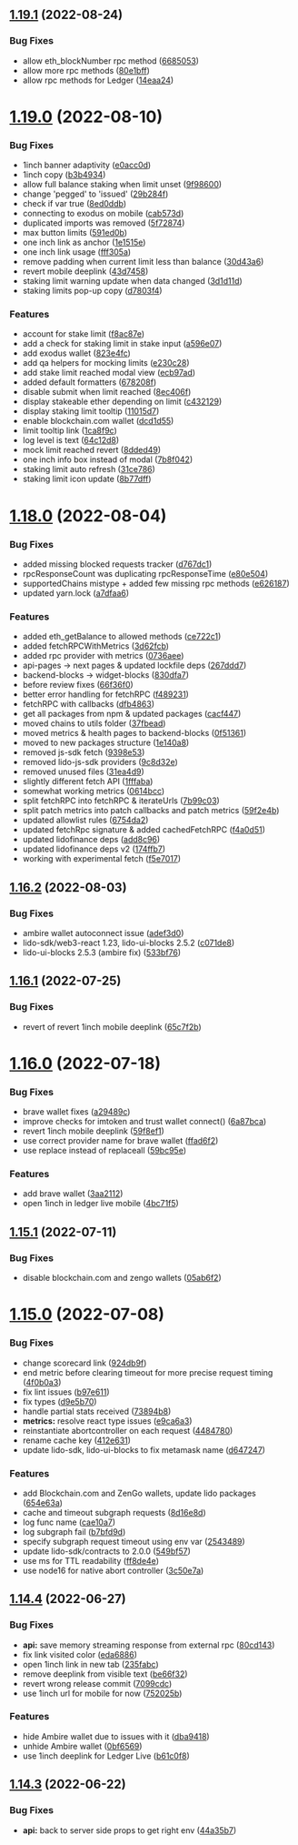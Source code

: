 ## [1.19.1](https://github.com/lidofinance/staking-widget-ts/compare/1.19.0...1.19.1) (2022-08-24)

### Bug Fixes

- allow eth_blockNumber rpc method ([6685053](https://github.com/lidofinance/staking-widget-ts/commit/6685053b95403253ff3d7501bbc244b59c01b735))
- allow more rpc methods ([80e1bff](https://github.com/lidofinance/staking-widget-ts/commit/80e1bff1093db07f2b1b2f991d6490d19fef2d6d))
- allow rpc methods for Ledger ([14eaa24](https://github.com/lidofinance/staking-widget-ts/commit/14eaa241dcadd7bacc63a20ec81fcb89ed41f79b))

# [1.19.0](https://github.com/lidofinance/staking-widget-ts/compare/1.18.0...1.19.0) (2022-08-10)

### Bug Fixes

- 1inch banner adaptivity ([e0acc0d](https://github.com/lidofinance/staking-widget-ts/commit/e0acc0d9b9883e99cd33e155de68956b1df13bd3))
- 1inch copy ([b3b4934](https://github.com/lidofinance/staking-widget-ts/commit/b3b4934c98f2c00df17cafd2eca85de59f6910e2))
- allow full balance staking when limit unset ([9f98600](https://github.com/lidofinance/staking-widget-ts/commit/9f986005aff0ba77648a35fd7c465468224eccce))
- change 'pegged' to 'issued' ([29b284f](https://github.com/lidofinance/staking-widget-ts/commit/29b284f57357fc11305a4494148850915d9028e7))
- check if var true ([8ed0ddb](https://github.com/lidofinance/staking-widget-ts/commit/8ed0ddb3395e6315faf7941b5ece5657a013188a))
- connecting to exodus on mobile ([cab573d](https://github.com/lidofinance/staking-widget-ts/commit/cab573d862b5f2914475283794fa81bc16fb12fa))
- duplicated imports was removed ([5f72874](https://github.com/lidofinance/staking-widget-ts/commit/5f7287479eca761f33197ac0e62cd0b7ab1fd48e))
- max button limits ([591ed0b](https://github.com/lidofinance/staking-widget-ts/commit/591ed0b01301e4b735014214989662aa49ffe630))
- one inch link as anchor ([1e1515e](https://github.com/lidofinance/staking-widget-ts/commit/1e1515e4d5195481632ce83a49f3142a6c308459))
- one inch link usage ([fff305a](https://github.com/lidofinance/staking-widget-ts/commit/fff305a03299776213743a3fdc9385eaee09aacb))
- remove padding when current limit less than balance ([30d43a6](https://github.com/lidofinance/staking-widget-ts/commit/30d43a6c98b2ed7cd2211b323c26830340ccae72))
- revert mobile deeplink ([43d7458](https://github.com/lidofinance/staking-widget-ts/commit/43d7458e5bef83b23e6f232f03f03087b2e9bce9))
- staking limit warning update when data changed ([3d1d11d](https://github.com/lidofinance/staking-widget-ts/commit/3d1d11dd894891b710768c46ee5ed67c3118c3e3))
- staking limits pop-up copy ([d7803f4](https://github.com/lidofinance/staking-widget-ts/commit/d7803f455ed2d53b9a17b15424a0fe684d5133b6))

### Features

- account for stake limit ([f8ac87e](https://github.com/lidofinance/staking-widget-ts/commit/f8ac87ec5e48594b663d74372a26f01e5e5e5b2b))
- add a check for staking limit in stake input ([a596e07](https://github.com/lidofinance/staking-widget-ts/commit/a596e07424453acf1a063695fc46ad3b46d26b9a))
- add exodus wallet ([823e4fc](https://github.com/lidofinance/staking-widget-ts/commit/823e4fc52910276b02812e7c845ac832a5728cc1))
- add qa helpers for mocking limits ([e230c28](https://github.com/lidofinance/staking-widget-ts/commit/e230c28d52ea246b9fa602541b8ea4372b26135a))
- add stake limit reached modal view ([ecb97ad](https://github.com/lidofinance/staking-widget-ts/commit/ecb97adb6d1a8613f1f6100685a35b4d3337e3bc))
- added default formatters ([678208f](https://github.com/lidofinance/staking-widget-ts/commit/678208f3e8cd2287e980c90a5cff1badeac4e2b5))
- disable submit when limit reached ([8ec406f](https://github.com/lidofinance/staking-widget-ts/commit/8ec406fb2938ddd62a7f98a556c8c3bff6a1413d))
- display stakeable ether depending on limit ([c432129](https://github.com/lidofinance/staking-widget-ts/commit/c432129f6315e34777b842f1b7ae6733b5cbdc7d))
- display staking limit tooltip ([11015d7](https://github.com/lidofinance/staking-widget-ts/commit/11015d7df4458310af6eadb2b7f1591bad30b63f))
- enable blockchain.com wallet ([dcd1d55](https://github.com/lidofinance/staking-widget-ts/commit/dcd1d552322ecabe3f4e6152afaf1804396a5614))
- limit tooltip link ([1ca8f9c](https://github.com/lidofinance/staking-widget-ts/commit/1ca8f9c1dba1c51eb9dbc9b825a218008adeecf8))
- log level is text ([64c12d8](https://github.com/lidofinance/staking-widget-ts/commit/64c12d87650fc54aec6f3812332ff76519efbaf9))
- mock limit reached revert ([8dded49](https://github.com/lidofinance/staking-widget-ts/commit/8dded4998595e2110b48afb6881c7ee6254e84f5))
- one inch info box instead of modal ([7b8f042](https://github.com/lidofinance/staking-widget-ts/commit/7b8f0424a20c32072076e0de8a10c9ef229cb69a))
- staking limit auto refresh ([31ce786](https://github.com/lidofinance/staking-widget-ts/commit/31ce7862f9fe4f75cf0b390b8bcdb838abdd4888))
- staking limit icon update ([8b77dff](https://github.com/lidofinance/staking-widget-ts/commit/8b77dfffc8347b5db1692845a765faf6ffc01b6f))

# [1.18.0](https://github.com/lidofinance/staking-widget-ts/compare/1.16.2...1.18.0) (2022-08-04)

### Bug Fixes

- added missing blocked requests tracker ([d767dc1](https://github.com/lidofinance/staking-widget-ts/commit/d767dc12f3b816c0e0b8bc2e4df59b3bde6c33f9))
- rpcResponseCount was duplicating rpcResponseTime ([e80e504](https://github.com/lidofinance/staking-widget-ts/commit/e80e504e7a0f24739365602edfdae5264a8cd35f))
- supportedChains mistype + added few missing rpc methods ([e626187](https://github.com/lidofinance/staking-widget-ts/commit/e6261875edf2d8879620594247d9c4ed63fe2def))
- updated yarn.lock ([a7dfaa6](https://github.com/lidofinance/staking-widget-ts/commit/a7dfaa68879b252df296321e6c3f7a5b4419614b))

### Features

- added eth_getBalance to allowed methods ([ce722c1](https://github.com/lidofinance/staking-widget-ts/commit/ce722c16afcb3bfd2a380963e2ddf7dd1dabe9ab))
- added fetchRPCWithMetrics ([3d62fcb](https://github.com/lidofinance/staking-widget-ts/commit/3d62fcbd660a07c3ff5fce3fa650e361f53ccc38))
- added rpc provider with metrics ([0736aee](https://github.com/lidofinance/staking-widget-ts/commit/0736aee3fe5218af502be86f35d8ceb26d1f3c64))
- api-pages -> next pages & updated lockfile deps ([267ddd7](https://github.com/lidofinance/staking-widget-ts/commit/267ddd753309b5810d88acfc385bab20eca3ec6f))
- backend-blocks -> widget-blocks ([830dfa7](https://github.com/lidofinance/staking-widget-ts/commit/830dfa79024d222c13a1e865c123a0434445cc9c))
- before review fixes ([66f36f0](https://github.com/lidofinance/staking-widget-ts/commit/66f36f0753cdf101bb7ea27d8f9a69a264533710))
- better error handling for fetchRPC ([f489231](https://github.com/lidofinance/staking-widget-ts/commit/f48923128b7263ca7fb76825cdb4af47cfdba861))
- fetchRPC with callbacks ([dfb4863](https://github.com/lidofinance/staking-widget-ts/commit/dfb4863d675f074532f98a2745460f7710bbcf7b))
- get all packages from npm & updated packages ([cacf447](https://github.com/lidofinance/staking-widget-ts/commit/cacf447a7a7e9d7541560bad2fb18e8d925465f7))
- moved chains to utils folder ([37fbead](https://github.com/lidofinance/staking-widget-ts/commit/37fbead9309e750745477728dd71dbdfbc64c78f))
- moved metrics & health pages to backend-blocks ([0f51361](https://github.com/lidofinance/staking-widget-ts/commit/0f513618a16b1e1a7fc96a5c5568ce3cff3074fc))
- moved to new packages structure ([1e140a8](https://github.com/lidofinance/staking-widget-ts/commit/1e140a8b9f438163a808c7189509038823b69f3c))
- removed js-sdk fetch ([9398e53](https://github.com/lidofinance/staking-widget-ts/commit/9398e534e78f2be8e3c16be1c9f5124503410026))
- removed lido-js-sdk providers ([9c8d32e](https://github.com/lidofinance/staking-widget-ts/commit/9c8d32e301eb28f10f9a56ae569824c76f55a4f9))
- removed unused files ([31ea4d9](https://github.com/lidofinance/staking-widget-ts/commit/31ea4d9ad67c98d0589fafd52fefb5e6b7bc7539))
- slightly different fetch API ([1fffaba](https://github.com/lidofinance/staking-widget-ts/commit/1fffaba38be967f2537457e81904d797c95a34a8))
- somewhat working metrics ([0614bcc](https://github.com/lidofinance/staking-widget-ts/commit/0614bcc2ec297001754aa9955a3128635f9306d2))
- split fetchRPC into fetchRPC & iterateUrls ([7b99c03](https://github.com/lidofinance/staking-widget-ts/commit/7b99c0363416657aef689d32f95a3fcf1e4439c6))
- split patch metrics into patch callbacks and patch metrics ([59f2e4b](https://github.com/lidofinance/staking-widget-ts/commit/59f2e4b0138acdf0cdeb41ba4b8ded75e48c6c1c))
- updated allowlist rules ([6754da2](https://github.com/lidofinance/staking-widget-ts/commit/6754da273310cfeaead5010452969a3dd03ffc93))
- updated fetchRpc signature & added cachedFetchRPC ([f4a0d51](https://github.com/lidofinance/staking-widget-ts/commit/f4a0d51a8c2fef71a07d61ca7b7b571cb3fae62c))
- updated lidofinance deps ([add8c96](https://github.com/lidofinance/staking-widget-ts/commit/add8c96485802b9fa1ddb21f5f719fe90bda7003))
- updated lidofinance deps v2 ([174ffb7](https://github.com/lidofinance/staking-widget-ts/commit/174ffb7650a667025d667361c2634f0d70a9a05c))
- working with experimental fetch ([f5e7017](https://github.com/lidofinance/staking-widget-ts/commit/f5e7017dfcc5b122791fde6b1178a2ed81217c86))

## [1.16.2](https://github.com/lidofinance/staking-widget-ts/compare/1.16.1...1.16.2) (2022-08-03)

### Bug Fixes

- ambire wallet autoconnect issue ([adef3d0](https://github.com/lidofinance/staking-widget-ts/commit/adef3d09353c346000b1c877a48a37a37e4bfb3d))
- lido-sdk/web3-react 1.23, lido-ui-blocks 2.5.2 ([c071de8](https://github.com/lidofinance/staking-widget-ts/commit/c071de8a4e8410a6a193f3c93674ffe61629f1c1))
- lido-ui-blocks 2.5.3 (ambire fix) ([533bf76](https://github.com/lidofinance/staking-widget-ts/commit/533bf76d989d8bb8f5daed2150d9e920ce8a765f))

## [1.16.1](https://github.com/lidofinance/staking-widget-ts/compare/1.16.0...1.16.1) (2022-07-25)

### Bug Fixes

- revert of revert 1inch mobile deeplink ([65c7f2b](https://github.com/lidofinance/staking-widget-ts/commit/65c7f2b04087350df550de7a44b265dd6b5f3333))

# [1.16.0](https://github.com/lidofinance/staking-widget-ts/compare/1.15.1...1.16.0) (2022-07-18)

### Bug Fixes

- brave wallet fixes ([a29489c](https://github.com/lidofinance/staking-widget-ts/commit/a29489c7aad67d12c0547064d3c9f89f0a1f03de))
- improve checks for imtoken and trust wallet connect() ([6a87bca](https://github.com/lidofinance/staking-widget-ts/commit/6a87bca62cc22d69407c88005cc01451656fb264))
- revert 1inch mobile deeplink ([59f8ef1](https://github.com/lidofinance/staking-widget-ts/commit/59f8ef1731b192d30e217be2e080262e4b19dc8f))
- use correct provider name for brave wallet ([ffad6f2](https://github.com/lidofinance/staking-widget-ts/commit/ffad6f24d6aff3d2a3b8e7ce1563acd435ccc1c7))
- use replace instead of replaceall ([59bc95e](https://github.com/lidofinance/staking-widget-ts/commit/59bc95e3aa6734b92fdb98030cefb5a12c1364cb))

### Features

- add brave wallet ([3aa2112](https://github.com/lidofinance/staking-widget-ts/commit/3aa211276764bd6984d8db4682ba2672efed075a))
- open 1inch in ledger live mobile ([4bc71f5](https://github.com/lidofinance/staking-widget-ts/commit/4bc71f5325fd82bd70c020c9707811dc20ec9481))

## [1.15.1](https://github.com/lidofinance/staking-widget-ts/compare/1.15.0...1.15.1) (2022-07-11)

### Bug Fixes

- disable blockchain.com and zengo wallets ([05ab6f2](https://github.com/lidofinance/staking-widget-ts/commit/05ab6f2fa01501293b9865fdc5902e5ed560ebfd))

# [1.15.0](https://github.com/lidofinance/staking-widget-ts/compare/1.14.4...1.15.0) (2022-07-08)

### Bug Fixes

- change scorecard link ([924db9f](https://github.com/lidofinance/staking-widget-ts/commit/924db9f253653fa2d77d68b3de4c11c83877a2ab))
- end metric before clearing timeout for more precise request timing ([4f0b0a3](https://github.com/lidofinance/staking-widget-ts/commit/4f0b0a363fb9e47600054428b9faa05edd6f07a6))
- fix lint issues ([b97e611](https://github.com/lidofinance/staking-widget-ts/commit/b97e6116af556103a0b0c52b73a58e18ee9f49e3))
- fix types ([d9e5b70](https://github.com/lidofinance/staking-widget-ts/commit/d9e5b70c898ff12f9af6e9b778d4a76a8baaa092))
- handle partial stats received ([73894b8](https://github.com/lidofinance/staking-widget-ts/commit/73894b846482a2b4e8238a7f3fbb7c4ef24affab))
- **metrics:** resolve react type issues ([e9ca6a3](https://github.com/lidofinance/staking-widget-ts/commit/e9ca6a3475f5ff29926f07615aabed8731b73bce))
- reinstantiate abortcontroller on each request ([4484780](https://github.com/lidofinance/staking-widget-ts/commit/4484780b03dfe59590c13b87ef8466fcf11a7d18))
- rename cache key ([412e631](https://github.com/lidofinance/staking-widget-ts/commit/412e631054c5b2a2fcec19c3e1d03c8b3503b1e7))
- update lido-sdk, lido-ui-blocks to fix metamask name ([d647247](https://github.com/lidofinance/staking-widget-ts/commit/d647247389990ba9c4981985cefa9571e2ff0689))

### Features

- add Blockchain.com and ZenGo wallets, update lido packages ([654e63a](https://github.com/lidofinance/staking-widget-ts/commit/654e63a77d5e9fe93b698f373af6d7ae9b83c383))
- cache and timeout subgraph requests ([8d16e8d](https://github.com/lidofinance/staking-widget-ts/commit/8d16e8d7a47a9681ab02da8944e86b6189216d5c))
- log func name ([cae10a7](https://github.com/lidofinance/staking-widget-ts/commit/cae10a7f7a64331fe24e8a4df6cdb12a08b53d00))
- log subgraph fail ([b7bfd9d](https://github.com/lidofinance/staking-widget-ts/commit/b7bfd9d10d4fec2d17770f28b0fc0f17adc6ca82))
- specify subgraph request timeout using env var ([2543489](https://github.com/lidofinance/staking-widget-ts/commit/2543489888edac3aeff4e8452c1eab4e8b4177fa))
- update lido-sdk/contracts to 2.0.0 ([549bf57](https://github.com/lidofinance/staking-widget-ts/commit/549bf57a4e45c1015afdc14e52bdf75d69c90af8))
- use ms for TTL readability ([ff8de4e](https://github.com/lidofinance/staking-widget-ts/commit/ff8de4e59cea7780b45d81fbe4a1dae3c225cec1))
- use node16 for native abort controller ([3c50e7a](https://github.com/lidofinance/staking-widget-ts/commit/3c50e7ae6f425c6631f41ee38ccf17ad2103ad47))

## [1.14.4](https://github.com/lidofinance/staking-widget-ts/compare/1.14.3...1.14.4) (2022-06-27)

### Bug Fixes

- **api:** save memory streaming response from external rpc ([80cd143](https://github.com/lidofinance/staking-widget-ts/commit/80cd143f21691a1a86aab5bfff406769a5873e7d))
- fix link visited color ([eda6886](https://github.com/lidofinance/staking-widget-ts/commit/eda6886b63bb44eda49f3e8feccdf476014eab40))
- open 1inch link in new tab ([235fabc](https://github.com/lidofinance/staking-widget-ts/commit/235fabcb86f7f709ced1a88c441639a4408dae55))
- remove deeplink from visible text ([be66f32](https://github.com/lidofinance/staking-widget-ts/commit/be66f32b88896339ad72a6f51059cad5a7fd732a))
- revert wrong release commit ([7099cdc](https://github.com/lidofinance/staking-widget-ts/commit/7099cdc0cb9e80825db2f9496bcad8573c034f9d))
- use 1inch url for mobile for now ([752025b](https://github.com/lidofinance/staking-widget-ts/commit/752025beb9c406c465f3f13efc5e4d70ea01434a))

### Features

- hide Ambire wallet due to issues with it ([dba9418](https://github.com/lidofinance/staking-widget-ts/commit/dba941853bcd937f8cf4a826b1fd761eb7778fea))
- unhide Ambire wallet ([0bf6569](https://github.com/lidofinance/staking-widget-ts/commit/0bf6569b6fa09c86160e7e47299271ad2d29eee3))
- use 1inch deeplink for Ledger Live ([b61c0f8](https://github.com/lidofinance/staking-widget-ts/commit/b61c0f8b0fb4d83cc26d5ff30549c6eb18f7c88e))

## [1.14.3](https://github.com/lidofinance/staking-widget-ts/compare/1.14.2...1.14.3) (2022-06-22)

### Bug Fixes

- **api:** back to server side props to get right env ([44a35b7](https://github.com/lidofinance/staking-widget-ts/commit/44a35b739f9342df97345168d6cd1233ac4c341f))
